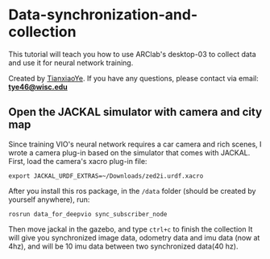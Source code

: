 # Data-synchronization-and-collection
This tutorial will teach you how to use ARClab's desktop-03 to collect data and use it for neural network training. 

Created by [TianxiaoYe](https://github.com/fuwafuwaboom). If you have any questions, please contact via email: **tye46@wisc.edu**

## Open the JACKAL simulator with camera and city map
Since training VIO's neural network requires a car camera and rich scenes, I wrote a camera plug-in based on the simulator that comes with JACKAL. First, load the camera's xacro plug-in file:
```
export JACKAL_URDF_EXTRAS=~/Downloads/zed2i.urdf.xacro
```
After you install this ros package, in the `/data` folder (should be created by yourself anywhere), run:

```
rosrun data_for_deepvio sync_subscriber_node
```
Then move jackal in the gazebo, and type `ctrl+c` to finish the collection
It will give you synchronized image data, odometry data and imu data (now at 4hz), and will be 10 imu data between two synchronized data(40 hz).
